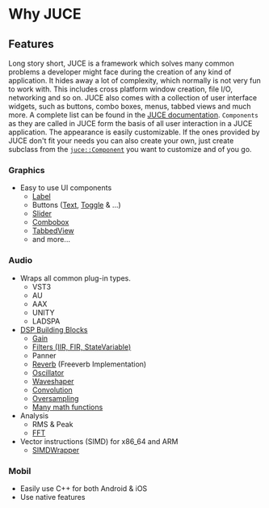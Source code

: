 # Why JUCE

## Features

Long story short, JUCE is a framework which solves many common problems a developer might face during the creation of any kind of application. It hides away a lot of complexity, which normally is not very fun to work with. This includes cross platform window creation, file I/O, networking and so on. JUCE also comes with a collection of user interface widgets, such as buttons, combo boxes, menus, tabbed views and much more. A complete list can be found in the [JUCE documentation](https://docs.juce.com/master/index.html#tag_gui). `Components` as they are called in JUCE form the basis of all user interaction in a JUCE application. The appearance is easily customizable. If the ones provided by JUCE don't fit your needs you can also create your own, just create subclass from the [`juce::Component`](https://docs.juce.com/master/classComponent.html) you want to customize and of you go.

### Graphics

- Easy to use UI components
  - [Label](https://docs.juce.com/master/classLabel.html)
  - Buttons ([Text](https://docs.juce.com/master/classTextButton.html), [Toggle](https://docs.juce.com/master/classToggleButton.html) & ...)
  - [Slider](https://docs.juce.com/master/classSlider.html)
  - [Combobox](https://docs.juce.com/master/classComboBox.html)
  - [TabbedView](https://docs.juce.com/master/classTabbedComponent.html)
  - and more...

### Audio

- Wraps all common plug-in types.
  - VST3
  - AU
  - AAX
  - UNITY
  - LADSPA
- [DSP Building Blocks](https://docs.juce.com/master/tutorial_dsp_introduction.html)
  - [Gain](https://docs.juce.com/master/classdsp_1_1Gain.html)
  - [Filters (IIR, FIR, StateVariable)](https://docs.juce.com/master/group__juce__dsp-processors.html)
  - Panner
  - [Reverb](https://docs.juce.com/master/classdsp_1_1Reverb.html) (Freeverb Implementation)
  - [Oscillator](https://docs.juce.com/master/classdsp_1_1Oscillator.html)
  - [Waveshaper](https://docs.juce.com/master/structdsp_1_1WaveShaper.html)
  - [Convolution](https://docs.juce.com/master/classdsp_1_1Convolution.html)
  - [Oversampling](https://docs.juce.com/master/classdsp_1_1Oversampling.html)
  - [Many math functions](https://docs.juce.com/master/group__juce__dsp-maths.html)
- Analysis
  - RMS & Peak
  - [FFT](https://docs.juce.com/master/classdsp_1_1FFT.html)
- Vector instructions (SIMD) for x86_64 and ARM
  - [SIMDWrapper](https://docs.juce.com/master/structdsp_1_1SIMDRegister.html)

### Mobil

- Easily use C++ for both Android & iOS
- Use native features
